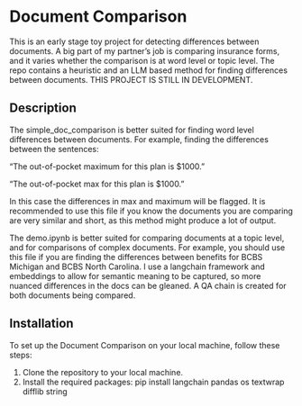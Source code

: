 # Document Comparison

This is an early stage toy project for detecting differences between documents. A big part of my partner’s job is comparing insurance forms, and it varies whether the comparison is at word level or topic level. The repo contains a heuristic and an LLM based method for finding differences between documents. THIS PROJECT IS STILL IN DEVELOPMENT.

## Description

The simple_doc_comparison is better suited for finding word level differences between documents. For example, finding the differences between the sentences:

“The out-of-pocket maximum for this plan is $1000.”

“The out-of-pocket max for this plan is $1000.”

In this case the differences in max and maximum will be flagged. It is recommended to use this file if you know the documents you are comparing are very similar and short, as this method might produce a lot of output.

The demo.ipynb is better suited for comparing documents at a topic level, and for comparisons of complex documents. For example, you should use this file if you are finding the differences between benefits for BCBS Michigan and BCBS North Carolina. I use a langchain framework and embeddings to allow for semantic meaning to be captured, so more nuanced differences in the docs can be gleaned. A QA chain is created for both documents being compared.

## Installation

To set up the Document Comparison on your local machine, follow these steps:

1. Clone the repository to your local machine.
2. Install the required packages:
pip install langchain pandas os textwrap difflib string
